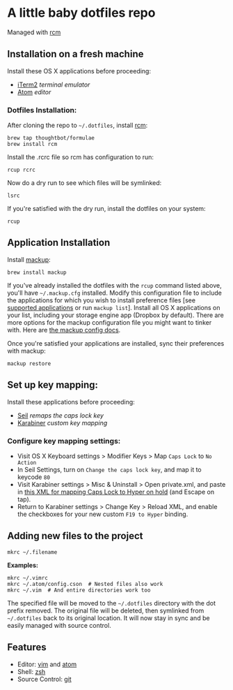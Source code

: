 # A little baby dotfiles repo

Managed with [rcm][]

## Installation on a fresh machine

Install these OS X applications before proceeding:

- [iTerm2][] *terminal emulator*
- [Atom][] *editor*

### Dotfiles Installation:

After cloning the repo to `~/.dotfiles`, install [rcm][]:

```
brew tap thoughtbot/formulae
brew install rcm
```

Install the .rcrc file so rcm has configuration to run:

```
rcup rcrc
```

Now do a dry run to see which files will be symlinked:

```
lsrc
```

If you're satisfied with the dry run, install the dotfiles on your system:

```
rcup
```

## Application Installation

Install [mackup][]:

```
brew install mackup
```

If you've already installed the dotfiles with the `rcup` command listed above,
you'll have `~/.mackup.cfg` installed. Modify this configuration file to include
the applications for which you wish to install preference files [see
[supported applications][] or run `mackup list`]. Install all OS X applications
on your list, including your storage engine app (Dropbox by default). There
are more options for the mackup configuration file you might want to tinker
with. Here are [the mackup config docs][].

Once you're satisfied your applications are installed, sync their preferences
with mackup:

```
mackup restore
```

## Set up key mapping:

Install these applications before proceeding:

- [Seil][] *remaps the caps lock key*
- [Karabiner][] *custom key mapping*

### Configure key mapping settings:

- Visit OS X Keyboard settings > Modifier Keys > Map `Caps Lock` to `No Action`
- In Seil Settings, turn on `Change the caps lock key`, and map it to keycode `80`
- Visit Karabiner settings > Misc & Uninstall > Open private.xml, and paste in
[this XML for mapping Caps Lock to Hyper on hold][] (and Escape on tap).
- Return to Karabiner settings > Change Key > Reload XML, and enable the checkboxes for your new custom `F19 to Hyper` binding.

## Adding new files to the project

```
mkrc ~/.filename
```

**Examples:**

```
mkrc ~/.vimrc
mkrc ~/.atom/config.cson  # Nested files also work
mkrc ~/.vim  # And entire directories work too
```

The specified file will be moved to the `~/.dotfiles` directory with the
dot prefix removed. The original file will be deleted,
then symlinked from `~/.dotfiles` back to its original location.
It will now stay in sync and be easily managed with source control.

## Features

- Editor: [vim][] and [atom][]
- Shell: [zsh][]
- Source Control: [git][]

[rcm]: https://github.com/thoughtbot/rcm
[vim]: http://www.vim.org
[atom]: http://atom.io
[zsh]: http://www.zsh.org
[git]: http://git-scm.com
[iTerm2]: https://www.iterm2.com/
[Atom]: https://atom.io/
[Seil]: https://pqrs.org/osx/karabiner/seil.html.en
[Karabiner]: https://pqrs.org/osx/karabiner/
[this XML for mapping Caps Lock to Hyper on hold]: https://gist.github.com/tinystride/ff59ef6b96f352f72541
[mackup]: https://github.com/lra/mackup
[supported applications]: https://github.com/lra/mackup#supported-applications
[the mackup config docs]: https://github.com/lra/mackup/blob/master/doc/README.md
